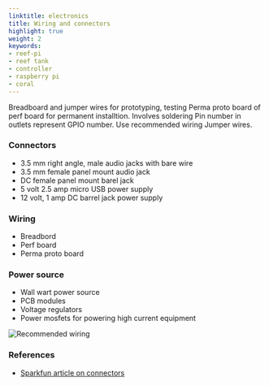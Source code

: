 ```yaml
---
linktitle: electronics
title: Wiring and connectors
highlight: true
weight: 2
keywords:
- reef-pi
- reef tank
- controller
- raspberry pi
- coral
---
```


Breadboard and jumper wires for prototyping, testing
Perma proto board of perf board for permanent installtion. Involves soldering
Pin number in outlets represent GPIO number. Use recommended wiring
Jumper wires.

### Connectors

- 3.5 mm right angle, male audio jacks with bare wire
- 3.5 mm female panel mount audio jack
- DC female panel mount barel jack
- 5 volt 2.5 amp micro USB power supply
- 12 volt, 1 amp DC barrel jack power supply


### Wiring

- Breadbord
- Perf board
- Perma proto board


### Power source

- Wall wart power source
- PCB modules
- Voltage regulators
- Power mosfets for powering high current equipment


![Recommended wiring](/img/wiring/pinout-1.0.png)


### References

- [Sparkfun article on connectors](https://learn.sparkfun.com/tutorials/connector-basics)
